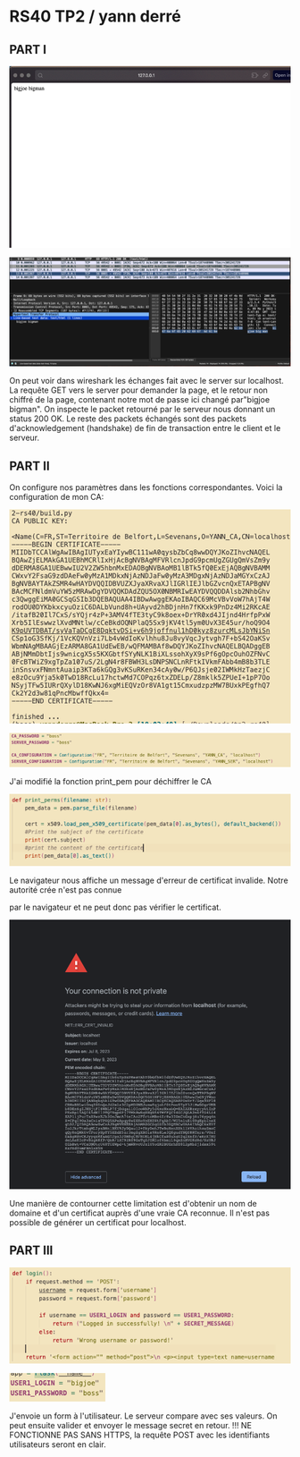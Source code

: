 # RS40 TP2 / yann derré

## PART I

![](asset/image1.png)

![](asset/image2.png)

On peut voir dans wireshark les échanges fait avec le server sur localhost. La requête GET vers le server pour demander la page, et le retour non chiffré de la page, contenant notre mot de passe ici changé par"bigjoe bigman". On inspecte le packet retourné par le serveur nous donnant un status 200 OK. Le reste des packets échangés sont des packets d'acknowledgement (handshake) de fin de transaction entre le client et le serveur.

## PART II

 On configure nos paramètres dans les fonctions correspondantes.
 Voici la configuration de mon CA:

![](asset/image3.png)

![](asset/image4.png)

 J'ai modifié la fonction print_pem pour déchiffrer le CA

![](asset/image5.png)

Le navigateur nous affiche un message d'erreur de certificat invalide.  Notre autorité crée n'est pas connue

par le navigateur et ne peut donc pas vérifier le certificat.



![](asset/image6.png)

Une manière de contourner cette limitation est d'obtenir un nom de domaine et d'un certificat auprès d'une vraie CA reconnue. Il n'est pas possible de générer un certificat pour localhost.

## PART III

![](asset/image7.png)

![](asset/image8.png)

J'envoie un form à l'utilisateur. Le serveur compare avec ses valeurs. On peut ensuite valider et envoyer le message secret en retour. !!! NE FONCTIONNE PAS SANS HTTPS, la requête POST avec les identifiants utilisateurs seront en clair.
